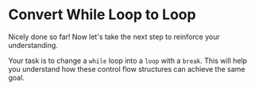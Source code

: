 # Convert While Loop to Loop

Nicely done so far! Now let's take the next step to reinforce your understanding.

Your task is to change a `while` loop into a `loop` with a `break`. This will help you understand how these control flow structures can achieve the same goal.
